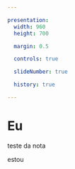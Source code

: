 ```yaml
---

presentation:
  width: 960
  height: 700

  margin: 0.5

  controls: true

  slideNumber: true

  history: true

---
```


<!-- slide  -->
# Eu
<!-- slide  -->
teste da nota
<!-- slide vertical=true -->
estou
